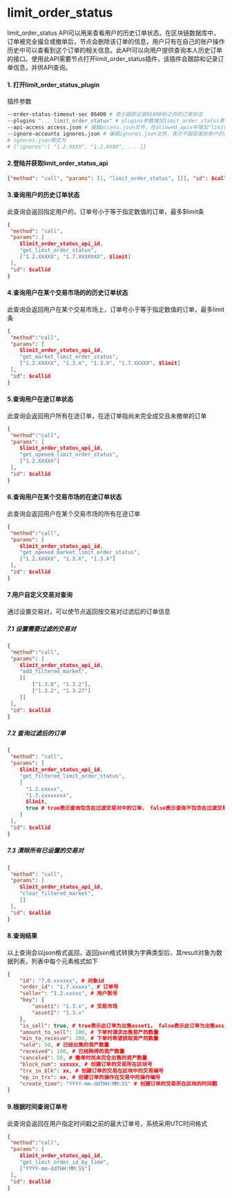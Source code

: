 # limit_order_status

limit_order_status API可以用来查看用户的历史订单状态。在区块链数据库中，订单被完全撮合或撤单后，节点会删除该订单的信息，用户只有在自己的账户操作历史中可以查看到这个订单的相关信息。此API可以向用户提供查询本人历史订单的接口。使用此API需要节点打开limit_order_status插件，该插件会跟踪和记录订单信息，并供API查询。

#### 1. 打开limit_order_status_plugin
插件参数
```Bash
--order-status-timeout-sec 86400 # 表示跟踪记录86400秒之内的订单状态
--plugins "... limit_order_status" # plugins参数增加limit_order_status表示启动该插件
--api-access access.json # 编辑access.json文件，在allowed_apis中增加"limit_order_status_api"，表示打开该API
--ignore-accounts ignores.json # 编辑ignores.json文件，表示不跟踪某些账户的信息
# ignores.json格式为
# {"ignores":[ "1.2.XXXX", "1.2.XXXX", ... ]}
```

#### 2.登陆并获取limit_order_status_api
```json
{"method": "call", "params": [1, "limit_order_status", []], "id": $callid}
```

#### 3.查询用户的历史订单状态
此查询会返回指定用户的，订单号小于等于指定数值的订单，最多$limit条
```json
{
 "method": "call", 
 "params": [
    $limit_order_status_api_id,
    "get_limit_order_status",
    ["1.2.XXXXX", "1.7.XXXXXXX", $limit]
 ],
 "id": $callid 
}
```

#### 4.查询用户在某个交易市场的的历史订单状态
此查询会返回用户在某个交易市场上，订单号小于等于指定数值的订单，最多limit条
```json
{
 "method":"call",
 "params": [
    $limit_order_status_api_id,
    "get_market_limit_order_status",
    ["1.2.XXXXX", "1.3.X", "1.3.X", "1.7.XXXXX", $limit]
 ],
 "id": $callid
} 
```

#### 5.查询用户在途订单状态
此查询会返回用户所有在途订单，在途订单指尚未完全成交且未撤单的订单
```json
{
 "method":"call",
 "params": [
    $limit_order_status_api_id,
    "get_opened_limit_order_status",
    ["1.2.XXXXX"]
 ],
 "id": $callid
} 
```

#### 6.查询用户在某个交易市场的在途订单状态
此查询会返回用户在某个交易市场的所有在途订单
```json
{
 "method":"call",
 "params": [
    $limit_order_status_api_id,
    "get_opened_market_limit_order_status",
    ["1.2.XXXXX", "1.3.X", "1.3.X"]
 ],
 "id": $callid
} 
```

#### 7.用户自定义交易对查询
通过设置交易对，可以使节点返回按交易对过滤后的订单信息
##### 7.1 设置需要过滤的交易对
```json
{
 "method":"call",
 "params": [
    $limit_order_status_api_id,
    "add_filtered_market",
    [[
        ["1.3.0", "1.3.2"],
        ["1.3.2", "1.3.27"]
    ]]
 ],
 "id": $callid
}
```

##### 7.2 查询过滤后的订单
```json
{
 "method": "call",
 "params": [
    $limit_order_status_api_id,
    "get_filtered_limit_order_status",
    [
      "1.2.xxxxx",
      "1.7.xxxxxxxx",
      $limit,
      true # true表示查询包含在过滤交易对中的订单， false表示查询不包含在过滤交易对中的订单
    ]
 ],
 "id": $callid
}
```

##### 7.3 清除所有已设置的交易对
```json
{
 "method": "call",
 "params": [
    $limit_order_status_api_id,
    "clear_filtered_market",
    []
 ],
 "id": $callid
}
```

#### 8.查询结果
以上查询会以json格式返回，返回json格式转换为字典类型后，其result对象为数据列表，列表中每个元素格式如下
```json
{
    "id": "7.0.xxxxxx", # 对象id
    "order_id": "1.7.xxxxx", # 订单号
    "seller": "1.2.xxxxx", # 用户账号
    "key": {
        "asset1": "1.3.x", # 交易市场
        "asset2": "1.3.x"
    },
    "is_sell": true, # true表示此订单为出售asset1， false表示此订单为出售asset2
    "amount_to_sell": 100, # 下单时请求出售资产的数量
    "min_to_receive": 200, # 下单时希望获取资产的数量
    "sold": 50, # 已经出售的资产数量
    "received": 100, # 已经购得的资产数量
    "canceled": 50, # 撤单时尚未完全出售的资产数量
    "block_num": xxxxxx, # 创建订单的交易所在区块号
    "trx_in_blk": xx, # 创建订单的交易在区块中的交易编号
    "op_in_trx": xx, # 创建订单的操作在交易中的操作编号
    "create_time": "YYYY-mm-ddTHH:MM:SS" # 创建订单的交易所在区块的时间戳
}
```

#### 9.根据时间查询订单号
此查询会返回在用户指定时间戳之前的最大订单号，系统采用UTC时间格式
```json
{
 "method":"call",
 "params": [
    $limit_order_status_api_id,
    "get_limit_order_id_by_time",
    ["YYYY-mm-ddTHH:MM:SS"]
 ],
 "id": $callid
} 
```
